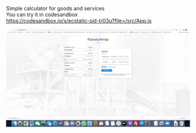 Simple calculator for goods and services <br>
You can try it in codesandbox <br>
https://codesandbox.io/s/ecstatic-sid-tr03u?file=/src/App.js

![Screenshot](src/calc.png)

